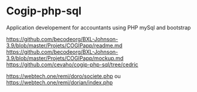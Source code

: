 # Cogip-php-sql

Application developement for accountants
using PHP mySql and bootstrap

https://github.com/becodeorg/BXL-Johnson-3.9/blob/master/Projets/COGIPapp/readme.md
https://github.com/becodeorg/BXL-Johnson-3.9/blob/master/Projets/COGIPapp/mockup.md
https://github.com/cevaho/cogip-php-sql/tree/cedric

https://webtech.one/remi/doro/societe.php
ou
https://webtech.one/remi/dorian/index.php
